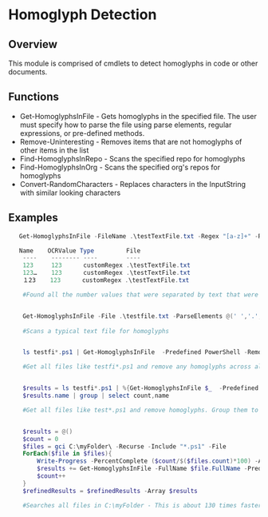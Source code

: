 # Homoglyph Detection

## Overview

This module is comprised of cmdlets to detect homoglyphs in code or other documents.

## Functions
- Get-HomoglyphsInFile - Gets homoglyphs in the specified file. The user must specify how to parse the file using parse elements, regular expressions, or pre-defined methods.
- Remove-Uninteresting - Removes items that are not homoglyphs of other items in the list
- Find-HomoglyphsInRepo - Scans the specified repo for homoglyphs
- Find-HomoglyphsInOrg - Scans the specified org's repos for homoglyphs
- Convert-RandomCharacters - Replaces characters in the InputString with similar looking characters

## Examples
```PowerShell
   Get-HomoglyphsInFile -FileName .\testTextFile.txt -Regex "[a-z]+" -RemoveUninteresting

   Name    OCRValue Type         File
    ----    -------- ----        ----
    123     123      customRegex .\testTextFile.txt
    123…    123      customRegex .\testTextFile.txt
    １23    123      customRegex .\testTextFile.txt

    #Found all the number values that were separated by text that were homoglyphs


    Get-HomoglyphsInFile -File .\testfile.txt -ParseElements @(' ','.',',',"`n") -RemoveUninteresting
    
    #Scans a typical text file for homoglyphs


    ls testfi*.ps1 | Get-HomoglyphsInFile  -Predefined PowerShell -RemoveUninteresting

    #Get all files like testfi*.ps1 and remove any homoglyphs across all matching files


    $results = ls testfi*.ps1 | %{Get-HomoglyphsInFile $_  -Predefined PowerShell -RemoveUninteresting}
    $results.name | group | select count,name

    #Get all files like test*.ps1 and remove homoglyphs. Group them to show which items were found, and what they're homoglyphs of and how many of each are found.


    $results = @()
    $count = 0
    $files = gci C:\myFolder\ -Recurse -Include "*.ps1" -File
    ForEach($file in $files){
        Write-Progress -PercentComplete ($count/$($files.count)*100) -Activity 'Scanning Files' -CurrentOperation "($count/$($files.count)) - $($file.FullName)"
        $results += Get-HomoglyphsInFile -FullName $file.FullName -Predefined PowerShell
        $count++
    }
    $refinedResults = $refinedResults -Array $results

    #Searches all files in C:\myFolder - This is about 130 times faster than scanning the same repo with Find-HomoglyphsInRepo
```

